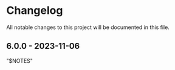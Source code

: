 # Changelog

All notable changes to this project will be documented in this file.

## 6.0.0 - 2023-11-06

"$NOTES"
